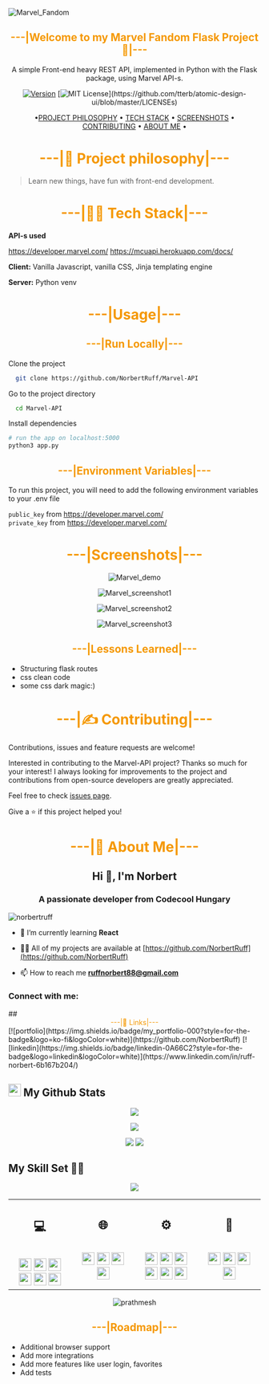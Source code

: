
![Marvel_Fandom](https://raw.githubusercontent.com/NorbertRuff/Marvel-API/master/marvel_api/static/img/blob/Screenshot%20from%202021-10-12%2018-22-50.png)

## <div style="color:#f59800" align="center">---|Welcome to my Marvel Fandom Flask Project 👋|---</div>
<div align="center">
A simple Front-end heavy REST API, implemented in Python with the Flask package, using Marvel API-s.

[![Version](https://img.shields.io/badge/version-v0.6-blue.svg)](https://img.shields.io/badge/version-v1.0-blue.svg?cacheSeconds=2592000)
[![MIT License](https://img.shields.io/apm/l/atomic-design-ui.svg?)](https://github.com/tterb/atomic-design-ui/blob/master/LICENSEs)
</div>

<div align="center">

•[PROJECT PHILOSOPHY](https://github.com/NorbertRuff/Marvel-API/#-project-philosophy) •
[TECH STACK](https://github.com/NorbertRuff/Marvel-API/#-tech-stack) •
[SCREENSHOTS](https://github.com/NorbertRuff/Marvel-API/#-screenshots) •
[CONTRIBUTING](https://github.com/NorbertRuff/Marvel-API/#-contributing) •
[ABOUT ME](https://github.com/NorbertRuff/Marvel-API/#-about-me)
•

</div>


# <div style="color:#f59800" align="center">---|🧐 Project philosophy|---</div>

> Learn new things, have fun with front-end development.
  
# <div style="color:#f59800" align="center">---|👨‍💻 Tech Stack|---</div>

**API-s used** 

https://developer.marvel.com/
https://mcuapi.herokuapp.com/docs/

**Client:** Vanilla Javascript, vanilla CSS, Jinja templating engine

**Server:** Python venv


# <div style="color:#f59800" align="center">---|Usage|---</div>
## <div style="color:#f59800" align="center">---|Run Locally|---</div>

Clone the project

```bash
  git clone https://github.com/NorbertRuff/Marvel-API
```

Go to the project directory

```bash
  cd Marvel-API
```

Install dependencies

```bash
# run the app on localhost:5000
python3 app.py
```
  
## <div style="color:#f59800" align="center">---|Environment Variables|---</div>

To run this project, you will need to add the following environment variables to your .env file

`public_key` from https://developer.marvel.com/  
`private_key` from https://developer.marvel.com/

  
# <div style="color:#f59800" align="center">---|Screenshots|---</div>
<div align="center">

![Marvel_demo](https://raw.githubusercontent.com/NorbertRuff/Marvel-API/master/marvel_api/static/img/blob/marvel_demo.gif)

![Marvel_screenshot1](https://raw.githubusercontent.com/NorbertRuff/Marvel-API/master/marvel_api/static/img/blob/Screenshot%20from%202021-10-12%2018-38-08.png)

![Marvel_screenshot2](https://raw.githubusercontent.com/NorbertRuff/Marvel-API/master/marvel_api/static/img/blob/Screenshot%20from%202021-10-12%2018-38-47.png)

![Marvel_screenshot3](https://raw.githubusercontent.com/NorbertRuff/Marvel-API/master/marvel_api/static/img/blob/Screenshot%20from%202021-10-12%2018-38-27.png)

</div>

## <div style="color:#f59800" align="center">---|Lessons Learned|---</div>

- Structuring flask routes
- css clean code
- some css dark magic:)



# <div style="color:#f59800" align="center">---|✍️ Contributing|---</div>

Contributions, issues and feature requests are welcome!<br/>

Interested in contributing to the Marvel-API project? Thanks so much for your interest! I always looking for improvements to the project and contributions from open-source developers are greatly appreciated.

Feel free to check [issues page](https://github.com/NorbertRuff/Marvel-API/issues).


Give a ⭐️ if this project helped you!


# <div style="color:#f59800" align="center">---|🚀 About Me|---</div>

<h2 align="center">Hi 👋, I'm Norbert</h2>
<h3 align="center">A passionate developer from Codecool Hungary</h3>

<p align="left"> <img src="https://komarev.com/ghpvc/?username=norbertruff&label=Profile%20views&color=0e75b6&style=flat" alt="norbertruff" /> </p>

- 🌱 I’m currently learning **React**

- 👨‍💻 All of my projects are available at [https://github.com/NorbertRuff](https://github.com/NorbertRuff)

- 📫 How to reach me **ruffnorbert88@gmail.com**

<h3 align="left">Connect with me:</h3>
## <div style="color:#f59800" align="center">---|🔗 Links|---</div>
[![portfolio](https://img.shields.io/badge/my_portfolio-000?style=for-the-badge&logo=ko-fi&logoColor=white)](https://github.com/NorbertRuff)
[![linkedin](https://img.shields.io/badge/linkedin-0A66C2?style=for-the-badge&logo=linkedin&logoColor=white)](https://www.linkedin.com/in/ruff-norbert-6b167b204/)

<h2><img src="https://media.giphy.com/media/cj87CxfRtrUifF3Ryk/giphy.gif" height="25"> My Github Stats</h2>

<div align="center">

[![](https://raw.githubusercontent.com/NorbertRuff/NorbertRuff/master/profile-summary-card-output/dracula/0-profile-details.svg)](https://github.com/vn7n24fzkq/github-profile-summary-cards)

[![](https://raw.githubusercontent.com/NorbertRuff/NorbertRuff/master/profile-summary-card-output/dracula/2-most-commit-language.svg)](https://github.com/vn7n24fzkq/github-profile-summary-cards)

[![](https://raw.githubusercontent.com/NorbertRuff/NorbertRuff/master/profile-summary-card-output/dracula/3-stats.svg)](https://github.com/vn7n24fzkq/github-profile-summary-cards) [![](https://raw.githubusercontent.com/NorbertRuff/NorbertRuff/master/profile-summary-card-output/dracula/4-productive-time.svg)](https://github.com/vn7n24fzkq/github-profile-summary-cards)

</div>



## My Skill Set 👩‍💻

<div align="center">  
<img src="https://www.codewars.com/users/NorbertRuff/badges/large">
</div>

<table><tr><td valign="top" width="25%">
<h2 align="center"> 💻 </h2><br>

<div align="center">  
<img src="https://img.shields.io/badge/Python-3776AB?style=flat-square&logo=python&logoColor=white" height="25">
<img src="https://img.shields.io/badge/Java-ED8B00?style=flat-square&logo=java&logoColor=white" height="25">
<img src="https://img.shields.io/badge/JavaScript-F7DF1E?style=flat-square&logo=javascript&logoColor=black" height="25">
<img src="https://img.shields.io/badge/Node.js-43853D?style=flat-square&logo=node.js&logoColor=white" height="25">
<img src="https://img.shields.io/badge/Flask-000000?style=flat-square&logo=flask&logoColor=white" height="25">
<img src="https://img.shields.io/badge/PostgreSQL-316192?style=flat-square&logo=postgresql&logoColor=white" height="25">
</div>


</td><td valign="top" width="25%">

<h2 align="center"> 🌐 </h2><br>

<div align="center">  


<img src="https://img.shields.io/badge/-CSS3-1572B6?style=flat-square&logo=css3" height="25">
<img src="https://img.shields.io/badge/HTML5-E34F26?style=flat-square&logo=html5&logoColor=white" height="25">
<img src="https://img.shields.io/badge/React-20232A?style=flat-square&logo=react&logoColor=61DAFB" height="25">
<img src="https://img.shields.io/badge/Bootstrap-563D7C?style=flat-square&logo=bootstrap&logoColor=white" height="25">

</div>

</td><td valign="top" width="25%">

<h2 align="center"> ⚙ </h2><br>

<div align="center">

<img src="https://img.shields.io/badge/-Linux-black?style=flat-square&logo=Linux" height="25"> 
<img src="https://img.shields.io/badge/Windows-0078D6?style=flat-square&logo=windows&logoColor=white" height="25"> 
<img src="https://img.shields.io/badge/Ubuntu-E95420?style=flat-square&logo=ubuntu&logoColor=white" height="25">
<img src="https://img.shields.io/badge/-Git-black?style=flat-square&logo=git" height="25"> 
<img src="https://img.shields.io/badge/-GitHub-181717?style=flat-square&logo=github" height="25"> 
<img src="https://img.shields.io/badge/Markdown-000000?style=flat-square&logo=markdown&logoColor=white" height="25">

</div>

</td>
</td><td valign="top" width="25%">

<h2 align="center"> 🎨 </h2><br>

<div align="center">
 <img src="https://aleen42.github.io/badges/src/photoshop.svg" height="25">
<img src="https://aleen42.github.io/badges/src/illustrator.svg" height="25">
<img src="https://aleen42.github.io/badges/src/dreamweaver.svg" height="25">
<img src="https://aleen42.github.io/badges/src/flash.svg" height="25">
  
 </div>

</td>
</tr></table>  

<div align="center">

<p align="center"> <img src="https://komarev.com/ghpvc/?username=NorbertRuff&label=Profile%20views&color=0e75b6&style=flat-square" alt="prathmesh" /> </p>


</div>

## <div style="color:#f59800" align="center">---|Roadmap|---</div>

- Additional browser support
- Add more integrations
- Add more features like user login, favorites
- Add tests

  
